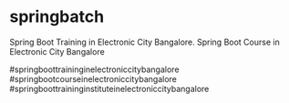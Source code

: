 # springbatch
Spring Boot Training in Electronic City Bangalore. Spring Boot Course in Electronic City Bangalore

#springboottraininginelectroniccitybangalore
#springbootcourseinelectroniccitybangalore
#springboottraininginstituteinelectroniccitybangalore
